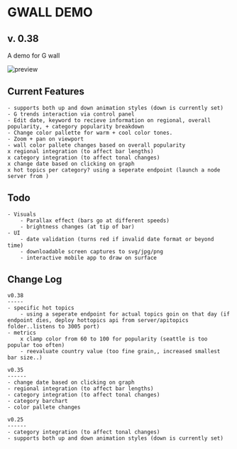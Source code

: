 GWALL DEMO
==========
v. 0.38
----------
A demo for G wall

![preview](https://i.imgur.com/3rtom4fr.png)

Current Features
-----------------
	- supports both up and down animation styles (down is currently set)
	- G trends interaction via control panel
	- Edit date, keyword to recieve information on regional, overall popularity, + category popularity breakdown
	- Change color pallette for warm + cool color tones.
	- Zoom + pan on viewport
	- wall color pallete changes based on overall popularity
	x regional integration (to affect bar lengths)
	x category integration (to affect tonal changes)
	x change date based on clicking on graph 
	x hot topics per category? using a seperate endpoint (launch a node server from )

Todo
----

	- Visuals
		- Parallax effect (bars go at different speeds)
		- brightness changes (at tip of bar)
	- UI
		- date validation (turns red if invalid date format or beyond time)
		- downloadable screen captures to svg/jpg/png
		- interactive mobile app to draw on surface

Change Log
-----------

	v0.38
	-----
	- specific hot topics
		- using a seperate endpoint for actual topics goin on that day (if endpoint dies, deploy hottopics api from server/apitopics folder..listens to 3005 port)
	- metrics
		x clamp color from 60 to 100 for popularity (seattle is too popular too often)
		- reevaluate country value (too fine grain,, increased smallest bar size..)

	v0.35
	------
	- change date based on clicking on graph 
	- regional integration (to affect bar lengths)
	- category integration (to affect tonal changes)
	- category barchart
	- color pallete changes

	v0.25
	------
	- category integration (to affect tonal changes)
	- supports both up and down animation styles (down is currently set)